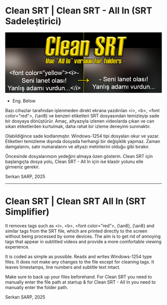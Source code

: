 # Clean SRT | Clean SRT - All In (SRT Sadeleştirici)

![Clean SRT - SRT Sadeleştirici](https://github.com/serkansarp/Clean-SRT/blob/9ded93e8ee4f9fef1d5b03875aa0b3cb4e37c235/clear-srt-with-all-in.png)
* Eng. Below

Bazı cihazlar tarafından işlenmeden direkt ekrana yazdırılan \<i>, \<b>, \<font color="red">, \{\an8} ve benzeri etiketleri SRT dosyasından temizleyip sade bir dosyaya dönüştürür. Amaç, altyazıyla izlenen videolarda çıkan ve can sıkan etiketlerden kurtulmak, daha rahat bir izleme deneyimi sunmaktır. 

Olabildiğince sade kodlanmıştır. Windows-1254 tipi dosyaları okur ve yazar. Etiketleri temizleme dışında dosyada herhangi bir değişiklik yapmaz. Zaman damgalarını, satır numaralarını ve altyazı metinlerini olduğu gibi bırakır.

Öncesinde dosyalarınızın yedeğini almaya özen gösterin. Clean SRT için başlangıçta dosya yolu, Clean SRT - All In için ise klasör yolunu elle girmeniz gerekir.

Serkan SARP, 2025

<hr>

# Clean SRT | Clean SRT All In (SRT Simplifier)

It removes tags such as \<i>, \<b>, \<font color="red">, \{\an8}, \{\an8} and similar tags from the SRT file, which are printed directly to the screen without being processed by some devices. The aim is to get rid of annoying tags that appear in subtitled videos and provide a more comfortable viewing experience.

It is coded as simple as possible. Reads and writes Windows-1254 type files. It does not make any changes to the file except for cleaning tags. It leaves timestamps, line numbers and subtitle text intact.

Make sure to back up your files beforehand. For Clean SRT you need to manually enter the file path at startup & for Clean SRT - All In you need to manually enter the folder path.

Serkan SARP, 2025
